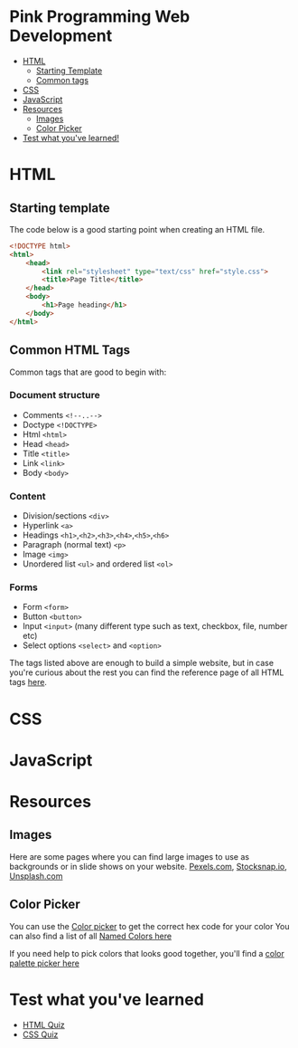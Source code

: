 # Pink Programming Web Development
- [HTML](#HTML)
    - [Starting Template](#starting-template)
    - [Common tags](#common-html-tags)
- [CSS](#css)
- [JavaScript](#javascript)
- [Resources](#resources)
    - [Images](#images)
    - [Color Picker](#color-picker)
- [Test what you've learned!](#test-what-youve-learned)





# HTML

## Starting template
The code below is a good starting point when creating an HTML file.

```html
<!DOCTYPE html>
<html>
    <head>
        <link rel="stylesheet" type="text/css" href="style.css">            
        <title>Page Title</title>
    </head>
    <body>
        <h1>Page heading</h1>
    </body>
</html>
```

## Common HTML Tags
Common tags that are good to begin with:

### Document structure
- Comments `<!--..-->`
- Doctype `<!DOCTYPE>`
- Html `<html>`
- Head `<head>`
- Title `<title>`
- Link `<link>`
- Body `<body>`

### Content
- Division/sections `<div>`
- Hyperlink `<a>`
- Headings `<h1>`,`<h2>`,`<h3>`,`<h4>`,`<h5>`,`<h6>`
- Paragraph (normal text) `<p>`
- Image `<img>`
- Unordered list `<ul>` and ordered list `<ol>`

### Forms
- Form `<form>`
- Button `<button>`
- Input `<input>` (many different type such as text, checkbox, file, number etc)
- Select options `<select>` and `<option>`

The tags listed above are enough to build a simple website, but in case you're curious about the rest you can find the reference page of all HTML tags [here](https://www.w3schools.com/tags/ref_byfunc.asp).

# CSS

# JavaScript

# Resources
## Images
Here are some pages where you can find large images to use as backgrounds or in slide shows on your website.
[Pexels.com](https://www.pexels.com), [Stocksnap.io](https://stocksnap.io), [Unsplash.com](https://unsplash.com)

## Color Picker
You can use the [Color picker](https://www.w3schools.com/colors/colors_picker.asp) to get the correct hex code for your color
You can also find a list of all [Named Colors here](https://www.w3schools.com/colors/colors_names.asp)

If you need help to pick colors that looks good together, you'll find a [color palette picker here](https://www.w3schools.com/colors/colors_palettes.asp)

# Test what you've learned
- [HTML Quiz](https://www.w3schools.com/html/html_quiz.asp)
- [CSS Quiz](https://www.w3schools.com/quiztest/quiztest.asp?qtest=CSS§) 

